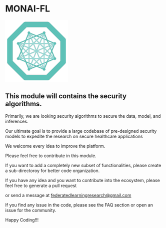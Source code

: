 # MONAI-FL
![ProjectMONAI-FL](/images/monai-logo.png)

## This module will contains the security algorithms.

Primarily, we are looking security algorithms to secure the data, model, and inferences.  

Our ultimate goal is to provide a large codebase of pre-designed security models to expedite the research on secure healthcare applications

We welcome every idea to improve the platform.

Please feel free to contribute in this module. 

If you want to add a completely new subset of functionalities, please create a sub-directoroy for better code organization. 

If you have any idea and you want to contribute into the ecosystem, please feel free to generate a pull request 

or send a message at federatedlearningresearch@gmail.com

If you find any issue in the code, please see the FAQ section or open an issue for the community.

Happy Coding!!!
